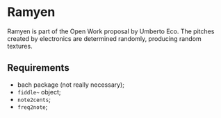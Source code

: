 # Ramyen

Ramyen is part of the Open Work proposal by Umberto Eco. The pitches created by electronics are determined randomly, producing random textures. 

## Requirements

- bach package (not really necessary);
- `fiddle~` object;
- `note2cents`;
- `freq2note`;

## 

